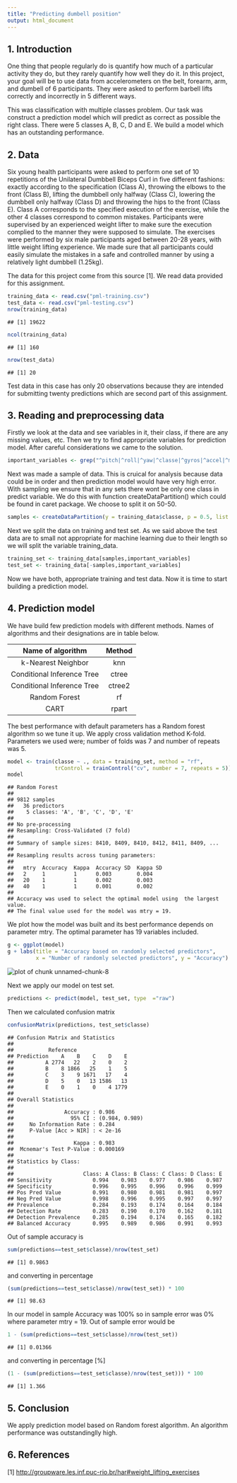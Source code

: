 ```yaml
---
title: "Predicting dumbell position"
output: html_document
---
```






## 1. Introduction

One thing that people regularly do is quantify how much of a particular activity they do, but they rarely quantify how well they do it. In this project, your goal will be to use data from accelerometers on the belt, forearm, arm, and dumbell of 6 participants. They were asked to perform barbell lifts correctly and incorrectly in 5 different ways. 

This was classification with multiple classes problem. Our task was construct a prediction model which will predict as correct as possible the right class. There were 5 classes A, B, C, D and E. We build a model which has an outstanding performance.

## 2. Data

Six young health participants were asked to perform one set of 10 repetitions of the Unilateral Dumbbell Biceps Curl in five different fashions: exactly according to the specification (Class A), throwing the elbows to the front (Class B), lifting the dumbbell only halfway (Class C), lowering the dumbbell only halfway (Class D) and throwing the hips to the front (Class E). Class A corresponds to the specified execution of the exercise, while the other 4 classes correspond to common mistakes. Participants were supervised by an experienced weight lifter to make sure the execution complied to the manner they were supposed to simulate. The exercises were performed by six male participants aged between 20-28 years, with little weight lifting experience. We made sure that all participants could easily simulate the mistakes in a safe and controlled manner by using a relatively light dumbbell (1.25kg).


The data for this project come from this source [1]. We read data provided for this assignment. 


```r
training_data <- read.csv("pml-training.csv")
test_data <- read.csv("pml-testing.csv") 
nrow(training_data)
```

```
## [1] 19622
```

```r
ncol(training_data)
```

```
## [1] 160
```

```r
nrow(test_data)
```

```
## [1] 20
```
Test data in this case has only 20 observations because they are intended for submitting twenty predictions which are second part of this assignment.

## 3. Reading and preprocessing data

Firstly we look at the data and see variables in it, their class, if there are any missing values, etc. Then we try to find appropriate variables for prediction model. After careful considerations we came to the solution.


```r
important_variables <- grep("^pitch|^roll|^yaw|^classe|^gyros|^accel|^magnet ", colnames(training_data))
```

Next was made a sample of data. This is cruical for analysis because data could be in order and then prediction model would have very high error. With sampling we ensure that in any sets there wont be only one class in predict variable. We do this with function createDataPartition() which could be found in caret package. We choose to split it on 50-50.


```r
samples <- createDataPartition(y = training_data$classe, p = 0.5, list = F)
```

Next we split the data on training and test set. As we said above the test data are to small not appropriate for machine learning due to their length so we will split the variable training_data. 


```r
training_set <- training_data[samples,important_variables]
test_set <- training_data[-samples,important_variables]
```

Now we have both, appropriate training and test data. Now it is time to start building a prediction model. 

## 4. Prediction model

We have build few prediction models with different methods. Names of algorithms and their designations are in table below.

| Name of algorithm | Method |
| :---------------: | :----: |
| k-Nearest Neighbor | knn |
| Conditional Inference Tree | ctree |
| Conditional Inference Tree | ctree2 |
| Random Forest | rf |
| CART | rpart |

The best performance with default parameters has a Random forest algorithm so we tune it up. We apply cross validation method K-fold. Parameters we used were; number of folds was 7 and number of repeats was 5. 


```r
model <- train(classe ~ ., data = training_set, method = "rf",
               trControl = trainControl("cv", number = 7, repeats = 5))
model
```

```
## Random Forest 
## 
## 9812 samples
##   36 predictors
##    5 classes: 'A', 'B', 'C', 'D', 'E' 
## 
## No pre-processing
## Resampling: Cross-Validated (7 fold) 
## 
## Summary of sample sizes: 8410, 8409, 8410, 8412, 8411, 8409, ... 
## 
## Resampling results across tuning parameters:
## 
##   mtry  Accuracy  Kappa  Accuracy SD  Kappa SD
##   2     1         1      0.003        0.004   
##   20    1         1      0.002        0.003   
##   40    1         1      0.001        0.002   
## 
## Accuracy was used to select the optimal model using  the largest value.
## The final value used for the model was mtry = 19.
```

We plot how the model was built and its best performance depends on parameter mtry. The optimal parameter has 19 variables included.

```r
g <- ggplot(model)
g + labs(title = "Accuracy based on randomly selected predictors", 
         x = "Number of randomly selected predictors", y = "Accuracy")
```

![plot of chunk unnamed-chunk-8](figure/unnamed-chunk-8.png) 


Next we apply our model on test set.

```r
predictions <- predict(model, test_set, type  ="raw")
```

Then we calculated confusion matrix


```r
confusionMatrix(predictions, test_set$classe)
```

```
## Confusion Matrix and Statistics
## 
##           Reference
## Prediction    A    B    C    D    E
##          A 2774   22    2    0    2
##          B    8 1866   25    1    5
##          C    3    9 1671   17    4
##          D    5    0   13 1586   13
##          E    0    1    0    4 1779
## 
## Overall Statistics
##                                         
##                Accuracy : 0.986         
##                  95% CI : (0.984, 0.989)
##     No Information Rate : 0.284         
##     P-Value [Acc > NIR] : < 2e-16       
##                                         
##                   Kappa : 0.983         
##  Mcnemar's Test P-Value : 0.000169      
## 
## Statistics by Class:
## 
##                      Class: A Class: B Class: C Class: D Class: E
## Sensitivity             0.994    0.983    0.977    0.986    0.987
## Specificity             0.996    0.995    0.996    0.996    0.999
## Pos Pred Value          0.991    0.980    0.981    0.981    0.997
## Neg Pred Value          0.998    0.996    0.995    0.997    0.997
## Prevalence              0.284    0.193    0.174    0.164    0.184
## Detection Rate          0.283    0.190    0.170    0.162    0.181
## Detection Prevalence    0.285    0.194    0.174    0.165    0.182
## Balanced Accuracy       0.995    0.989    0.986    0.991    0.993
```
Out of sample accuracy is

```r
sum(predictions==test_set$classe)/nrow(test_set)
```

```
## [1] 0.9863
```
and converting in percentage

```r
(sum(predictions==test_set$classe)/nrow(test_set)) * 100
```

```
## [1] 98.63
```

In our model in sample Accuracy was 100% so in sample error was 0%  where parameter mtry = 19. Out of sample error would be

```r
1 - (sum(predictions==test_set$classe)/nrow(test_set))
```

```
## [1] 0.01366
```
and converting in percentage [%]

```r
(1 - (sum(predictions==test_set$classe)/nrow(test_set))) * 100
```

```
## [1] 1.366
```

## 5. Conclusion
We apply prediction model based on Random forest algorithm. An algorithm performance was outstandinglly high.

## 6. References

[1] http://groupware.les.inf.puc-rio.br/har#weight_lifting_exercises 
